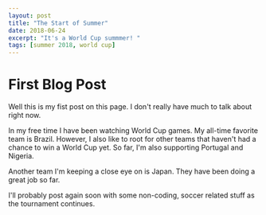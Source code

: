 ```yaml
---
layout: post
title: "The Start of Summer"
date: 2018-06-24
excerpt: "It's a World Cup summmer! "
tags: [summer 2018, world cup]
---
```

**First Blog Post**
===

Well this is my fist post on this page. I don't really have much to talk about right now. 

In my free time I have been watching World Cup games. My all-time favorite team is Brazil. However, I also like to root for other teams that haven't had a chance to win a World Cup yet. So far, I'm also supporting Portugal and Nigeria. 

Another team I'm keeping a close eye on is Japan. They have been doing a great job so far. 

I'll probably post again soon with some non-coding, soccer related stuff as the tournament continues. 
